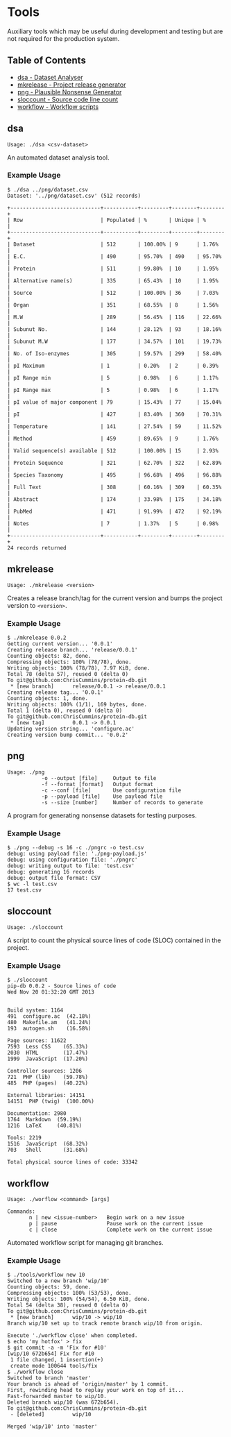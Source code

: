 # Tools

Auxiliary tools which may be useful during development and testing but are not
required for the production system.

## Table of Contents

* [dsa - Dataset Analyser](#dsa)
* [mkrelease - Project release generator](#mkrelease)
* [png - Plausible Nonsense Generator](#png)
* [sloccount - Source code line count](#sloccount)
* [workflow - Workflow scripts](#workflow)

## dsa
    Usage: ./dsa <csv-dataset>

An automated dataset analysis tool.

### Example Usage

    $ ./dsa ../png/dataset.csv
    Dataset: '../png/dataset.csv' (512 records)

    +-----------------------------+-----------+---------+--------+--------+
    | Row                         | Populated | %       | Unique | %      |
    +-----------------------------+-----------+---------+--------+--------+
    | Dataset                     | 512       | 100.00% | 9      | 1.76%  |
    | E.C.                        | 490       | 95.70%  | 490    | 95.70% |
    | Protein                     | 511       | 99.80%  | 10     | 1.95%  |
    | Alternative name(s)         | 335       | 65.43%  | 10     | 1.95%  |
    | Source                      | 512       | 100.00% | 36     | 7.03%  |
    | Organ                       | 351       | 68.55%  | 8      | 1.56%  |
    | M.W                         | 289       | 56.45%  | 116    | 22.66% |
    | Subunut No.                 | 144       | 28.12%  | 93     | 18.16% |
    | Subunut M.W                 | 177       | 34.57%  | 101    | 19.73% |
    | No. of Iso-enzymes          | 305       | 59.57%  | 299    | 58.40% |
    | pI Maximum                  | 1         | 0.20%   | 2      | 0.39%  |
    | pI Range min                | 5         | 0.98%   | 6      | 1.17%  |
    | pI Range max                | 5         | 0.98%   | 6      | 1.17%  |
    | pI value of major component | 79        | 15.43%  | 77     | 15.04% |
    | pI                          | 427       | 83.40%  | 360    | 70.31% |
    | Temperature                 | 141       | 27.54%  | 59     | 11.52% |
    | Method                      | 459       | 89.65%  | 9      | 1.76%  |
    | Valid sequence(s) available | 512       | 100.00% | 15     | 2.93%  |
    | Protein Sequence            | 321       | 62.70%  | 322    | 62.89% |
    | Species Taxonomy            | 495       | 96.68%  | 496    | 96.88% |
    | Full Text                   | 308       | 60.16%  | 309    | 60.35% |
    | Abstract                    | 174       | 33.98%  | 175    | 34.18% |
    | PubMed                      | 471       | 91.99%  | 472    | 92.19% |
    | Notes                       | 7         | 1.37%   | 5      | 0.98%  |
    +-----------------------------+-----------+---------+--------+--------+
    24 records returned

## mkrelease
    Usage: ./mkrelease <version>

Creates a release branch/tag for the current version and bumps the project
version to `<version>`.

### Example Usage

    $ ./mkrelease 0.0.2
    Getting current version... '0.0.1'
    Creating release branch... 'release/0.0.1'
    Counting objects: 82, done.
    Compressing objects: 100% (78/78), done.
    Writing objects: 100% (78/78), 7.97 KiB, done.
    Total 78 (delta 57), reused 0 (delta 0)
    To git@github.com:ChrisCummins/protein-db.git
     * [new branch]      release/0.0.1 -> release/0.0.1
    Creating release tag... '0.0.1'
    Counting objects: 1, done.
    Writing objects: 100% (1/1), 169 bytes, done.
    Total 1 (delta 0), reused 0 (delta 0)
    To git@github.com:ChrisCummins/protein-db.git
     * [new tag]         0.0.1 -> 0.0.1
    Updating version string... 'configure.ac'
    Creating version bump commit... '0.0.2'

## png
    Usage: ./png
               -o --output [file]     Output to file
               -f --format [format]   Output format
               -c --conf [file]       Use configuration file
               -p --payload [file]    Use payload file
               -s --size [number]     Number of records to generate

A program for generating nonsense datasets for testing purposes.

### Example Usage

    $ ./png --debug -s 16 -c ./pngrc -o test.csv
    debug: using payload file: './png-payload.js'
    debug: using configuration file: './pngrc'
    debug: writing output to file: 'test.csv'
    debug: generating 16 records
    debug: output file format: CSV
    $ wc -l test.csv
    17 test.csv

## sloccount
    Usage: ./sloccount

A script to count the physical source lines of code (SLOC) contained in the
project.

### Example Usage

    $ ./sloccount
    pip-db 0.0.2 - Source lines of code
    Wed Nov 20 01:32:20 GMT 2013


    Build system: 1164
    491  configure.ac  (42.18%)
    480  Makefile.am   (41.24%)
    193  autogen.sh    (16.58%)

    Page sources: 11622
    7593  Less CSS    (65.33%)
    2030  HTML        (17.47%)
    1999  JavaScript  (17.20%)

    Controller sources: 1206
    721  PHP (lib)    (59.78%)
    485  PHP (pages)  (40.22%)

    External libraries: 14151
    14151  PHP (twig)  (100.00%)

    Documentation: 2980
    1764  Markdown  (59.19%)
    1216  LaTeX     (40.81%)

    Tools: 2219
    1516  JavaScript  (68.32%)
    703   Shell       (31.68%)

    Total physical source lines of code: 33342

## workflow
    Usage: ./worflow <command> [args]

    Commands:
           n | new <issue-number>   Begin work on a new issue
           p | pause                Pause work on the current issue
           c | close                Complete work on the current issue

Automated workflow script for managing git branches.

### Example Usage

    $ ./tools/workflow new 10
    Switched to a new branch 'wip/10'
    Counting objects: 59, done.
    Compressing objects: 100% (53/53), done.
    Writing objects: 100% (54/54), 6.50 KiB, done.
    Total 54 (delta 38), reused 0 (delta 0)
    To git@github.com:ChrisCummins/protein-db.git
     * [new branch]      wip/10 -> wip/10
    Branch wip/10 set up to track remote branch wip/10 from origin.

    Execute './workflow close' when completed.
    $ echo 'my hotfox' > fix
    $ git commit -a -m 'Fix for #10'
    [wip/10 672b654] Fix for #10
     1 file changed, 1 insertion(+)
     create mode 100644 tools/fix
    $ ./workflow close
    Switched to branch 'master'
    Your branch is ahead of 'origin/master' by 1 commit.
    First, rewinding head to replay your work on top of it...
    Fast-forwarded master to wip/10.
    Deleted branch wip/10 (was 672b654).
    To git@github.com:ChrisCummins/protein-db.git
     - [deleted]         wip/10

    Merged 'wip/10' into 'master'
